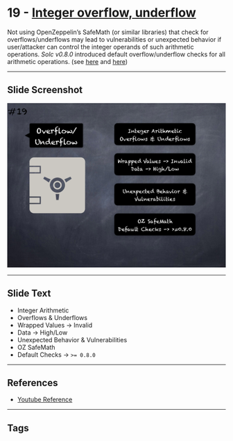 # 19 - [Integer overflow, underflow](Integer%20overflow,%20underflow.md)
Not using OpenZeppelin’s SafeMath (or similar libraries) that check for overflows/underflows may lead to vulnerabilities or unexpected behavior if user/attacker can control the integer operands of such arithmetic operations. _Solc v0.8.0_ introduced default overflow/underflow checks for all arithmetic operations. (see [here](https://swcregistry.io/docs/SWC-101) and [here](https://blog.soliditylang.org/2020/10/28/solidity-0.8.x-preview/))

___
## Slide Screenshot
![019.png](../images/pitfalls_and_best_practices101/019.png)
___
## Slide Text
- Integer Arithmetic
- Overflows & Underflows
- Wrapped Values -> Invalid
- Data -> High/Low
- Unexpected Behavior & Vulnerabilities
- OZ SafeMath
- Default Checks -> `>= 0.8.0`
___
## References
- [Youtube Reference](https://youtu.be/OOzyoaYIw2k?t=1663)
___
## Tags